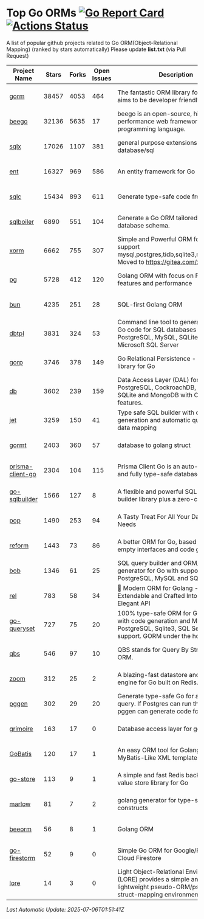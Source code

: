 # Top Go ORMs [![Go Report Card](https://goreportcard.com/badge/github.com/d-tsuji/awesome-go-orms)](https://goreportcard.com/report/github.com/d-tsuji/awesome-go-orms) [![Actions Status](https://github.com/d-tsuji/awesome-go-orms/workflows/CI/badge.svg)](https://github.com/d-tsuji/awesome-go-orms/actions)
A list of popular github projects related to Go ORM(Object-Relational Mapping) (ranked by stars automatically)
Please update **list.txt** (via Pull Request)

| Project Name | Stars | Forks | Open Issues | Description | Last Update |
| ------------ | ----- | ----- | ----------- | ----------- | ----------- |
| [gorm](https://github.com/go-gorm/gorm) | 38457 | 4053 | 464 | The fantastic ORM library for Golang, aims to be developer friendly | 2025-07-06 00:07:01 |
| [beego](https://github.com/beego/beego) | 32136 | 5635 | 17 | beego is an open-source, high-performance web framework for the Go programming language. | 2025-07-05 23:42:57 |
| [sqlx](https://github.com/jmoiron/sqlx) | 17026 | 1107 | 381 | general purpose extensions to golang's database/sql | 2025-07-05 01:45:10 |
| [ent](https://github.com/ent/ent) | 16327 | 969 | 586 | An entity framework for Go | 2025-07-05 16:43:52 |
| [sqlc](https://github.com/sqlc-dev/sqlc) | 15434 | 893 | 611 | Generate type-safe code from SQL | 2025-07-05 19:51:47 |
| [sqlboiler](https://github.com/aarondl/sqlboiler) | 6890 | 551 | 104 | Generate a Go ORM tailored to your database schema. | 2025-07-05 01:26:45 |
| [xorm](https://github.com/go-xorm/xorm) | 6662 | 755 | 307 | Simple and Powerful ORM for Go, support mysql,postgres,tidb,sqlite3,mssql,oracle, Moved to https://gitea.com/xorm/xorm | 2025-07-02 18:33:12 |
| [pg](https://github.com/go-pg/pg) | 5728 | 412 | 120 | Golang ORM with focus on PostgreSQL features and performance | 2025-06-30 18:25:32 |
| [bun](https://github.com/uptrace/bun) | 4235 | 251 | 28 | SQL-first Golang ORM | 2025-07-04 03:35:57 |
| [dbtpl](https://github.com/xo/dbtpl) | 3831 | 324 | 53 | Command line tool to generate idiomatic Go code for SQL databases supporting PostgreSQL, MySQL, SQLite, Oracle, and Microsoft SQL Server | 2025-07-05 19:29:45 |
| [gorp](https://github.com/go-gorp/gorp) | 3746 | 378 | 149 | Go Relational Persistence - an ORM-ish library for Go | 2025-07-04 08:35:50 |
| [db](https://github.com/upper/db) | 3602 | 239 | 159 | Data Access Layer (DAL) for PostgreSQL, CockroachDB, MySQL, SQLite and MongoDB with ORM-like features. | 2025-07-04 20:19:18 |
| [jet](https://github.com/go-jet/jet) | 3259 | 150 | 41 | Type safe SQL builder with code generation and automatic query result data mapping | 2025-07-05 23:42:27 |
| [gormt](https://github.com/xxjwxc/gormt) | 2403 | 360 | 57 | database to golang struct | 2025-07-04 04:20:01 |
| [prisma-client-go](https://github.com/steebchen/prisma-client-go) | 2304 | 104 | 115 | Prisma Client Go is an auto-generated and fully type-safe database client | 2025-07-05 17:25:27 |
| [go-sqlbuilder](https://github.com/huandu/go-sqlbuilder) | 1566 | 127 | 8 | A flexible and powerful SQL string builder library plus a zero-config ORM. | 2025-07-02 20:01:05 |
| [pop](https://github.com/gobuffalo/pop) | 1490 | 253 | 94 | A Tasty Treat For All Your Database Needs | 2025-07-04 08:38:45 |
| [reform](https://github.com/go-reform/reform) | 1443 | 73 | 86 | A better ORM for Go, based on non-empty interfaces and code generation. | 2025-07-04 08:38:31 |
| [bob](https://github.com/stephenafamo/bob) | 1346 | 61 | 25 | SQL query builder and ORM/Factory generator for Go with support for PostgreSQL, MySQL and SQLite | 2025-07-05 18:41:10 |
| [rel](https://github.com/go-rel/rel) | 783 | 58 | 34 | :gem: Modern ORM for Golang - Testable, Extendable and Crafted Into a Clean and Elegant API | 2025-06-07 08:04:01 |
| [go-queryset](https://github.com/jirfag/go-queryset) | 727 | 75 | 20 | 100% type-safe ORM for Go (Golang) with code generation and MySQL, PostgreSQL, Sqlite3, SQL Server support. GORM under the hood. | 2025-03-20 17:26:07 |
| [qbs](https://github.com/coocood/qbs) | 546 | 97 | 10 | QBS stands for Query By Struct. A Go ORM. | 2025-04-13 12:51:23 |
| [zoom](https://github.com/albrow/zoom) | 312 | 25 | 2 | A blazing-fast datastore and querying engine for Go built on Redis. | 2025-05-14 07:27:04 |
| [pggen](https://github.com/jschaf/pggen) | 302 | 29 | 20 | Generate type-safe Go for any Postgres query. If Postgres can run the query, pggen can generate code for it. | 2025-07-03 22:26:44 |
| [grimoire](https://github.com/Fs02/grimoire) | 163 | 17 | 0 | Database access layer for golang | 2025-05-10 16:25:14 |
| [GoBatis](https://github.com/mei-rune/GoBatis) | 120 | 17 | 1 | An easy ORM tool for Golang, support MyBatis-Like XML template SQL | 2025-06-15 08:19:08 |
| [go-store](https://github.com/gosuri/go-store) | 113 | 9 | 1 | A simple and fast Redis backed key-value store library for Go | 2025-02-26 03:33:28 |
| [marlow](https://github.com/dadleyy/marlow) | 81 | 7 | 2 | golang generator for type-safe sql api constructs | 2024-09-26 21:16:01 |
| [beeorm](https://github.com/latolukasz/beeorm) | 56 | 8 | 1 | Golang ORM | 2025-01-10 21:08:58 |
| [go-firestorm](https://github.com/jschoedt/go-firestorm) | 52 | 9 | 0 | Simple Go ORM for Google/Firebase Cloud Firestore | 2024-09-04 05:56:37 |
| [lore](https://github.com/abrahambotros/lore) | 14 | 3 | 0 | Light Object-Relational Environment (LORE) provides a simple and lightweight pseudo-ORM/pseudo-struct-mapping environment for Go | 2023-09-25 08:03:17 |

*Last Automatic Update: 2025-07-06T01:51:41Z*